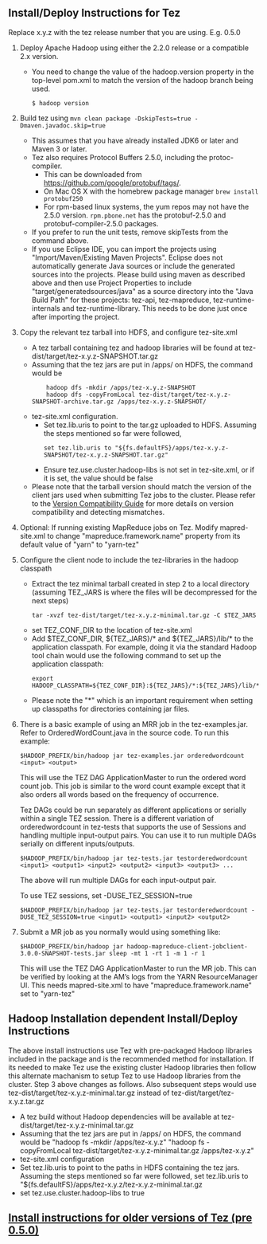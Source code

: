 <!--
   Licensed to the Apache Software Foundation (ASF) under one or more
   contributor license agreements.  See the NOTICE file distributed with
   this work for additional information regarding copyright ownership.
   The ASF licenses this file to You under the Apache License, Version 2.0
   (the "License"); you may not use this file except in compliance with
   the License.  You may obtain a copy of the License at

       http://www.apache.org/licenses/LICENSE-2.0

   Unless required by applicable law or agreed to in writing, software
   distributed under the License is distributed on an "AS IS" BASIS,
   WITHOUT WARRANTIES OR CONDITIONS OF ANY KIND, either express or implied.
   See the License for the specific language governing permissions and
   limitations under the License.
-->

<head><title>Install and Deployment Instructions</title></head>

Install/Deploy Instructions for Tez
---------------------------------------------------------------------------
Replace x.y.z with the tez release number that you are using. E.g. 0.5.0

1.  Deploy Apache Hadoop using either the 2.2.0 release or a compatible 2.x version.
    -   You need to change the value of the hadoop.version property in the
        top-level pom.xml to match the version of the hadoop branch being used.
        ```
        $ hadoop version
        ```
2.  Build tez using `mvn clean package -DskipTests=true -Dmaven.javadoc.skip=true`
    -   This assumes that you have already installed JDK6 or later and Maven 3 or later.
    -   Tez also requires Protocol Buffers 2.5.0, including the protoc-compiler.
        *   This can be downloaded from https://github.com/google/protobuf/tags/.
        *   On Mac OS X with the homebrew package manager `brew install protobuf250`
        *   For rpm-based linux systems, the yum repos may not have the 2.5.0 version.
            `rpm.pbone.net` has the protobuf-2.5.0 and protobuf-compiler-2.5.0 packages.
    -   If you prefer to run the unit tests, remove skipTests from the
        command above.
    -   If you use Eclipse IDE, you can import the projects using
        "Import/Maven/Existing Maven Projects". Eclipse does not
        automatically generate Java sources or include the generated
        sources into the projects. Please build using maven as described
        above and then use Project Properties to include
        "target/generatedsources/java" as a source directory into the
        "Java Build Path" for these projects: tez-api, tez-mapreduce,
        tez-runtime-internals and tez-runtime-library. This needs to be done
        just once after importing the project.
3.  Copy the relevant tez tarball into HDFS, and configure tez-site.xml
    -   A tez tarball containing tez and hadoop libraries will be found
        at tez-dist/target/tez-x.y.z-SNAPSHOT.tar.gz
    -   Assuming that the tez jars are put in /apps/ on HDFS, the
        command would be
        ```
            hadoop dfs -mkdir /apps/tez-x.y.z-SNAPSHOT
            hadoop dfs -copyFromLocal tez-dist/target/tez-x.y.z-SNAPSHOT-archive.tar.gz /apps/tez-x.y.z-SNAPSHOT/
        ```
    -   tez-site.xml configuration.
        -   Set tez.lib.uris to point to the tar.gz uploaded to HDFS.
            Assuming the steps mentioned so far were followed,
            ```
            set tez.lib.uris to "${fs.defaultFS}/apps/tez-x.y.z-SNAPSHOT/tez-x.y.z-SNAPSHOT.tar.gz"
            ```
        -   Ensure tez.use.cluster.hadoop-libs is not set in tez-site.xml,
            or if it is set, the value should be false
    -  Please note that the tarball version should match the version of
       the client jars used when submitting Tez jobs to the cluster.
       Please refer to the [Version Compatibility Guide](https://cwiki.apache.org/confluence/display/TEZ/Version+Compatibility)
       for more details on version compatibility and detecting mismatches.
4.  Optional: If running existing MapReduce jobs on Tez. Modify
    mapred-site.xml to change "mapreduce.framework.name" property from
    its default value of "yarn" to "yarn-tez"
5.  Configure the client node to include the tez-libraries in the hadoop
    classpath
    -   Extract the tez minimal tarball created in step 2 to a local directory
        (assuming TEZ_JARS is where the files will be decompressed for
        the next steps)
        ```
        tar -xvzf tez-dist/target/tez-x.y.z-minimal.tar.gz -C $TEZ_JARS
        ```
    -   set TEZ_CONF_DIR to the location of tez-site.xml
    -   Add $TEZ_CONF_DIR, ${TEZ_JARS}/* and ${TEZ_JARS}/lib/* to the application classpath.
        For example, doing it via the standard Hadoop tool chain would use the following command
	to set up the application classpath:
        ```
        export HADOOP_CLASSPATH=${TEZ_CONF_DIR}:${TEZ_JARS}/*:${TEZ_JARS}/lib/*
        ```
    -   Please note the "*" which is an important requirement when
        setting up classpaths for directories containing jar files.
6.  There is a basic example of using an MRR job in the tez-examples.jar.
    Refer to OrderedWordCount.java in the source code. To run this
    example:

    ```
    $HADOOP_PREFIX/bin/hadoop jar tez-examples.jar orderedwordcount <input> <output>
    ```

    This will use the TEZ DAG ApplicationMaster to run the ordered word
    count job. This job is similar to the word count example except that
    it also orders all words based on the frequency of occurrence.

    Tez DAGs could be run separately as different applications or
    serially within a single TEZ session. There is a different variation
    of orderedwordcount in tez-tests that supports the use of Sessions
    and handling multiple input-output pairs. You can use it to run
    multiple DAGs serially on different inputs/outputs.

    ```
    $HADOOP_PREFIX/bin/hadoop jar tez-tests.jar testorderedwordcount <input1> <output1> <input2> <output2> <input3> <output3> ...
    ```

    The above will run multiple DAGs for each input-output pair.

    To use TEZ sessions, set -DUSE_TEZ_SESSION=true

    ```
    $HADOOP_PREFIX/bin/hadoop jar tez-tests.jar testorderedwordcount -DUSE_TEZ_SESSION=true <input1> <output1> <input2> <output2>
    ```
7.  Submit a MR job as you normally would using something like:

    ```
    $HADOOP_PREFIX/bin/hadoop jar hadoop-mapreduce-client-jobclient-3.0.0-SNAPSHOT-tests.jar sleep -mt 1 -rt 1 -m 1 -r 1
    ```

    This will use the TEZ DAG ApplicationMaster to run the MR job. This
    can be verified by looking at the AM’s logs from the YARN ResourceManager UI.
    This needs mapred-site.xml to have "mapreduce.framework.name" set to "yarn-tez"

Hadoop Installation dependent Install/Deploy Instructions
---------------------------------------------------------
The above install instructions use Tez with pre-packaged Hadoop libraries included in the package and is the
recommended method for installation. If its needed to make Tez use the existing cluster Hadoop libraries then
follow this alternate machanism to setup Tez to use Hadoop libraries from the cluster.
Step 3 above changes as follows. Also subsequent steps would use tez-dist/target/tez-x.y.z-minimal.tar.gz instead of tez-dist/target/tez-x.y.z.tar.gz
- A tez build without Hadoop dependencies will be available at tez-dist/target/tez-x.y.z-minimal.tar.gz
- Assuming that the tez jars are put in /apps/ on HDFS, the command would be
"hadoop fs -mkdir /apps/tez-x.y.z"
"hadoop fs -copyFromLocal tez-dist/target/tez-x.y.z-minimal.tar.gz /apps/tez-x.y.z"
- tez-site.xml configuration
- Set tez.lib.uris to point to the paths in HDFS containing the tez jars. Assuming the steps mentioned so far were followed,
set tez.lib.uris to "${fs.defaultFS}/apps/tez-x.y.z/tez-x.y.z-minimal.tar.gz
- set tez.use.cluster.hadoop-libs to true


[Install instructions for older versions of Tez (pre 0.5.0)](./install_pre_0_5_0.html)
-----------------------------------------------------------------------------------

